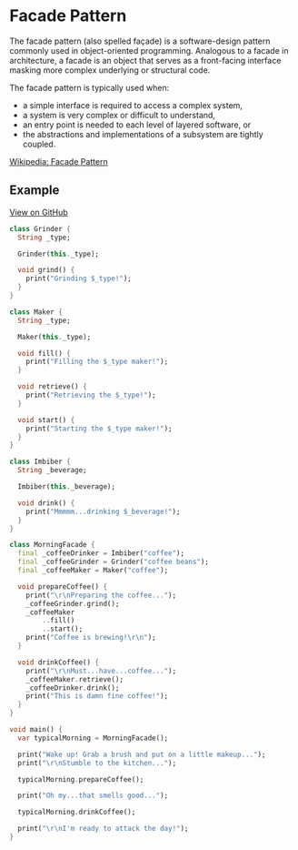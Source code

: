 # Facade Pattern
The facade pattern (also spelled façade) is a software-design pattern commonly used in object-oriented programming. Analogous to a facade in architecture, a facade is an object that serves as a front-facing interface masking more complex underlying or structural code.

The facade pattern is typically used when:
* a simple interface is required to access a complex system,
* a system is very complex or difficult to understand,
* an entry point is needed to each level of layered software, or
* the abstractions and implementations of a subsystem are tightly coupled.

[Wikipedia: Facade Pattern](https://en.wikipedia.org/wiki/Facade_pattern)

## Example

[View on GitHub](https://github.com/scottt2/design-patterns-in-dart/tree/master/facade)

```dart
class Grinder {
  String _type;

  Grinder(this._type);

  void grind() {
    print("Grinding $_type!");
  }
}

class Maker {
  String _type;

  Maker(this._type);

  void fill() {
    print("Filling the $_type maker!");
  }

  void retrieve() {
    print("Retrieving the $_type!");
  }

  void start() {
    print("Starting the $_type maker!");
  }
}

class Imbiber {
  String _beverage;

  Imbiber(this._beverage);

  void drink() {
    print("Mmmmm...drinking $_beverage!");
  }
}

class MorningFacade {
  final _coffeeDrinker = Imbiber("coffee");
  final _coffeeGrinder = Grinder("coffee beans");
  final _coffeeMaker = Maker("coffee");

  void prepareCoffee() {
    print("\r\nPreparing the coffee...");
    _coffeeGrinder.grind();
    _coffeeMaker
        ..fill()
        ..start();
    print("Coffee is brewing!\r\n");
  }

  void drinkCoffee() {
    print("\r\nMust...have...coffee...");
    _coffeeMaker.retrieve();
    _coffeeDrinker.drink();
    print("This is damn fine coffee!");
  }
}

void main() {
  var typicalMorning = MorningFacade();

  print("Wake up! Grab a brush and put on a little makeup...");
  print("\r\nStumble to the kitchen...");

  typicalMorning.prepareCoffee();

  print("Oh my...that smells good...");

  typicalMorning.drinkCoffee();

  print("\r\nI'm ready to attack the day!");
}
```
